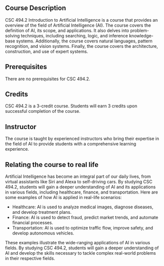 ## Course Description

CSC 494.2 Introduction to Artificial Intelligence is a course that provides an overview of the field of Artificial Intelligence (AI). The course covers the definition of AI, its scope, and applications. It also delves into problem-solving techniques, including searching, logic, and inference knowledge-base systems. Additionally, the course covers natural languages, pattern recognition, and vision systems. Finally, the course covers the architecture, construction, and use of expert systems.

## Prerequisites

There are no prerequisites for CSC 494.2.

## Credits

CSC 494.2 is a 3-credit course. Students will earn 3 credits upon successful completion of the course.

## Instructor

The course is taught by experienced instructors who bring their expertise in the field of AI to provide students with a comprehensive learning experience.

## Relating the course to real life

Artificial Intelligence has become an integral part of our daily lives, from virtual assistants like Siri and Alexa to self-driving cars. By studying CSC 494.2, students will gain a deeper understanding of AI and its applications in various fields, including healthcare, finance, and transportation. Here are some examples of how AI is applied in real-life scenarios:

* Healthcare: AI is used to analyze medical images, diagnose diseases, and develop treatment plans.
* Finance: AI is used to detect fraud, predict market trends, and automate financial processes.
* Transportation: AI is used to optimize traffic flow, improve safety, and develop autonomous vehicles.

These examples illustrate the wide-ranging applications of AI in various fields. By studying CSC 494.2, students will gain a deeper understanding of AI and develop the skills necessary to tackle complex real-world problems in their respective fields.